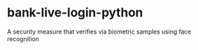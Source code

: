 # bank-live-login-python
A security measure that verifies via biometric samples using face recognition
